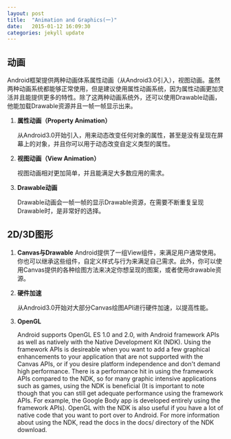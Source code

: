 ```yaml
---
layout: post
title:  "Animation and Graphics(一)"
date:   2015-01-12 16:09:30
categories: jekyll update
---
```

## 动画 ##

Android框架提供两种动画体系属性动画（从Android3.0引入），视图动画。虽然两种动画系统都能够正常使用，但是建议使用属性动画系统，因为属性动画更加灵活并且能提供更多的特性。除了这两种动画系统外，还可以使用Drawable动画，他能加载Drawable资源并且一帧一帧显示出来。

1. **属性动画（Property Animation）**

	从Android3.0开始引入，用来动态改变任何对象的属性，甚至是没有呈现在屏幕上的对象，并且你可以用于动态改变自定义类型的属性。
2. **视图动画（View Animation）**
	
	视图动画相对更加简单，并且能满足大多数应用的需求。
3. **Drawable动画**

	Drawable动画会一帧一帧的显示Drawable资源，在需要不断重复呈现Drawable时，是非常好的选择。

## 2D/3D图形 ##
1. **Canvas与Drawable**
	Android提供了一组View组件，来满足用户通常使用。你也可以继承这些组件，自定义样式与行为来满足自己需求。此外，你可以使用Canvas提供的各种绘图方法来决定你想呈现的图案，或者使用drawable资源。
	
2. **硬件加速**
	
	从Android3.0开始对大部分Canvas绘图API进行硬件加速，以提高性能。
3. **OpenGL**
	
	Android supports OpenGL ES 1.0 and 2.0, with Android framework APIs as well as natively with the Native Development Kit (NDK). Using the framework APIs is desireable when you want to add a few graphical enhancements to your application that are not supported with the Canvas APIs, or if you desire platform independence and don't demand high performance. There is a performance hit in using the framework APIs compared to the NDK, so for many graphic intensive applications such as games, using the NDK is beneficial (It is important to note though that you can still get adequate performance using the framework APIs. For example, the Google Body app is developed entirely using the framework APIs). OpenGL with the NDK is also useful if you have a lot of native code that you want to port over to Android. For more information about using the NDK, read the docs in the docs/ directory of the NDK download.